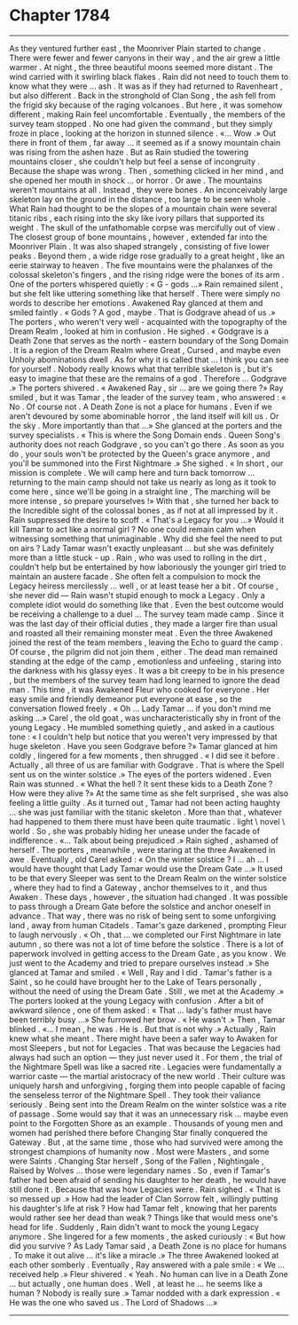 
# Chapter 1784


---

As they ventured further east , the Moonriver Plain started to change . There were fewer and fewer canyons in their way , and the air grew a little warmer . At night , the three beautiful moons seemed more distant .
The wind carried with it swirling black flakes . Rain did not need to touch them to know what they were … ash . It was as if they had returned to Ravenheart , but also different .
Back in the stronghold of Clan Song , the ash fell from the frigid sky because of the raging volcanoes . But here , it was somehow different , making Rain feel uncomfortable .
Eventually , the members of the survey team stopped . No one had given the command , but they simply froze in place , looking at the horizon in stunned silence .
«… Wow .»
Out there in front of them , far away … it seemed as if a snowy mountain chain was rising from the ashen haze . But as Rain studied the towering mountains closer , she couldn't help but feel a sense of incongruity . Because the shape was wrong .
Then , something clicked in her mind , and she opened her mouth in shock … or horror . Or awe .
The mountains weren't mountains at all . Instead , they were bones .
An inconceivably large skeleton lay on the ground in the distance , too large to be seen whole . What Rain had thought to be the slopes of a mountain chain were several titanic ribs , each rising into the sky like ivory pillars that supported its weight .
The skull of the unfathomable corpse was mercifully out of view . The closest group of bone mountains , however , extended far into the Moonriver Plain . It was also shaped strangely , consisting of five lower peaks . Beyond them , a wide ridge rose gradually to a great height , like an eerie stairway to heaven .
The five mountains were the phalanxes of the colossal skeleton's fingers , and the rising ridge were the bones of its arm .
One of the porters whispered quietly :
« G - gods …»
Rain remained silent , but she felt like uttering something like that herself . There were simply no words to describe her emotions .
Awakened Ray glanced at them and smiled faintly .
« Gods ? A god , maybe . That is Godgrave ahead of us .»
The porters , who weren't very well - acquainted with the topography of the Dream Realm , looked at him in confusion .
He sighed .
« Godgrave is a Death Zone that serves as the north - eastern boundary of the Song Domain . It is a region of the Dream Realm where Great , Cursed , and maybe even Unholy abominations dwell . As for why it is called that … I think you can see for yourself . Nobody really knows what that terrible skeleton is , but it's easy to imagine that these are the remains of a god . Therefore … Godgrave .»
The porters shivered .
« Awakened Ray , sir … are we going there ?»
Ray smiled , but it was Tamar , the leader of the survey team , who answered :
« No . Of course not . A Death Zone is not a place for humans . Even if we aren't devoured by some abominable horror , the land itself will kill us . Or the sky . More importantly than that …»
She glanced at the porters and the survey specialists .
« This is where the Song Domain ends . Queen Song's authority does not reach Godgrave , so you can't go there . As soon as you do , your souls won't be protected by the Queen's grace anymore , and you'll be summoned into the First Nightmare .»
She sighed .
« In short , our mission is complete . We will camp here and turn back tomorrow … returning to the main camp should not take us nearly as long as it took to come here , since we'll be going in a straight line , The marching will be more intense , so prepare yourselves !»
With that , she turned her back to the Incredible sight of the colossal bones , as if not at all impressed by it .
Rain suppressed the desire to scoff .
« That's a Legacy for you …»
Would it kill Tamar to act like a normal girl ? No one could remain calm when witnessing something that unimaginable . Why did she feel the need to put on airs ?
Lady Tamar wasn't exactly unpleasant … but she was definitely more than a little stuck - up . Rain , who was used to rolling in the dirt , couldn't help but be entertained by how laboriously the younger girl tried to maintain an austere facade .
She often felt a compulsion to mock the Legacy heiress mercilessly … well , or at least tease her a bit . Of course , she never did — Rain wasn't stupid enough to mock a Legacy .
Only a complete idiot would do something like that . Even the best outcome would be receiving a challenge to a duel …
The survey team made camp . Since it was the last day of their official duties , they made a larger fire than usual and roasted all their remaining monster meat . Even the three Awakened joined the rest of the team members , leaving the Echo to guard the camp .
Of course , the pilgrim did not join them , either . The dead man remained standing at the edge of the camp , emotionless and unfeeling , staring into the darkness with his glassy eyes .
It was a bit creepy to be in his presence , but the members of the survey team had long learned to ignore the dead man .
This time , it was Awakened Fleur who cooked for everyone . Her easy smile and friendly demeanor put everyone at ease , so the conversation flowed freely .
« Oh … Lady Tamar … if you don't mind me asking …»
Carel , the old goat , was uncharacteristically shy in front of the young Legacy . He mumbled something quietly , and asked in a cautious tone :
« I couldn't help but notice that you weren't very impressed by that huge skeleton . Have you seen Godgrave before ?»
Tamar glanced at him coldly , lingered for a few moments , then shrugged .
« I did see it before . Actually , all three of us are familiar with Godgrave . That is where the Spell sent us on the winter solstice .»
The eyes of the porters widened . Even Rain was stunned .
« What the hell ? It sent these kids to a Death Zone ? How were they alive ?»
At the same time as she felt surprised , she was also feeling a little guilty . As it turned out , Tamar had not been acting haughty … she was just familiar with the titanic skeleton . More than that , whatever had happened to them there must have been quite traumatic . lіght \ nоvel \ world . So , she was probably hiding her unease under the facade of indifference .
«… Talk about being prejudiced .»
Rain sighed , ashamed of herself .
The porters , meanwhile , were staring at the three Awakened in awe . Eventually , old Carel asked :
« On the winter solstice ? I … ah … I would have thought that Lady Tamar would use the Dream Gate …»
It used to be that every Sleeper was sent to the Dream Realm on the winter solstice , where they had to find a Gateway , anchor themselves to it , and thus Awaken . These days , however , the situation had changed .
It was possible to pass through a Dream Gate before the solstice and anchor oneself in advance . That way , there was no risk of being sent to some unforgiving land , away from human Citadels .
Tamar's gaze darkened , prompting Fleur to laugh nervously .
« Oh , that … we completed our First Nightmare in late autumn , so there was not a lot of time before the solstice . There is a lot of paperwork involved in getting access to the Dream Gate , as you know . We just went to the Academy and tried to prepare ourselves instead .»
She glanced at Tamar and smiled .
« Well , Ray and I did . Tamar's father is a Saint , so he could have brought her to the Lake of Tears personally , without the need of using the Dream Gate . Still , we met at the Academy .»
The porters looked at the young Legacy with confusion . After a bit of awkward silence , one of them asked :
« That … lady's father must have been terribly busy …»
She furrowed her brow .
« He wasn't .»
Then , Tamar blinked .
«… I mean , he was . He is . But that is not why .»
Actually , Rain knew what she meant .
There might have been a safer way to Awaken for most Sleepers , but not for Legacies . That was because the Legacies had always had such an option — they just never used it . For them , the trial of the Nightmare Spell was like a sacred rite .
Legacies were fundamentally a warrior caste — the martial aristocracy of the new world . Their culture was uniquely harsh and unforgiving , forging them into people capable of facing the senseless terror of the Nightmare Spell . They took their valiance seriously .
Being sent into the Dream Realm on the winter solstice was a rite of passage . Some would say that it was an unnecessary risk … maybe even point to the Forgotten Shore as an example .
Thousands of young men and women had perished there before Changing Star finally conquered the Gateway .
But , at the same time , those who had survived were among the strongest champions of humanity now . Most were Masters , and some were Saints . Changing Star herself , Song of the Fallen , Nightingale , Raised by Wolves … those were legendary names .
So , even if Tamar's father had been afraid of sending his daughter to her death , he would have still done it . Because that was how Legacies were .
Rain sighed .
« That is so messed up .»
How had the leader of Clan Sorrow felt , willingly putting his daughter's life at risk ?
How had Tamar felt , knowing that her parents would rather see her dead than weak ?
Things like that would mess one's head for life .
Suddenly , Rain didn't want to mock the young Legacy anymore .
She lingered for a few moments , the asked curiously :
« But how did you survive ? As Lady Tamar said , a Death Zone is no place for humans . To make it out alive … it's like a miracle .»
The three Awakened looked at each other somberly .
Eventually , Ray answered with a pale smile :
« We … received help .»
Fleur shivered .
« Yeah . No human can live in a Death Zone … but actually , one human does . Well , at least he … he seems like a human ? Nobody is really sure .»
Tamar nodded with a dark expression .
« He was the one who saved us . The Lord of Shadows …»

---

